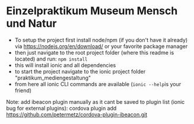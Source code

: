 # Einzelpraktikum Museum Mensch und Natur

- To setup the project first install node/npm (if you don't have it already) via https://nodejs.org/en/download/ or your favorite package manager
- then just navigate to the root project folder (where this readme is located) and run: ```npm install```
- this will install ionic and all dependencies
- to start the project navigate to the ionic project folder "praktikum_mediengestaltung"
- from here all ionic CLI commands are available (```ionic --help```is your friend)

Note: add ibeacon plugin manually as it cant be saved to plugin list (ionic bug for external plugins):
cordova plugin add https://github.com/petermetz/cordova-plugin-ibeacon.git
